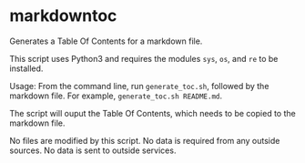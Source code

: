 # markdowntoc
Generates a Table Of Contents for a markdown file.

This script uses Python3 and requires the modules `sys`, `os`, and `re` to be installed.

Usage: From the command line, run `generate_toc.sh`, followed by the markdown file. For example, `generate_toc.sh README.md`.

The script will ouput the Table Of Contents, which needs to be copied to the markdown file.

No files are modified by this script.
No data is required from any outside sources.
No data is sent to outside services.
